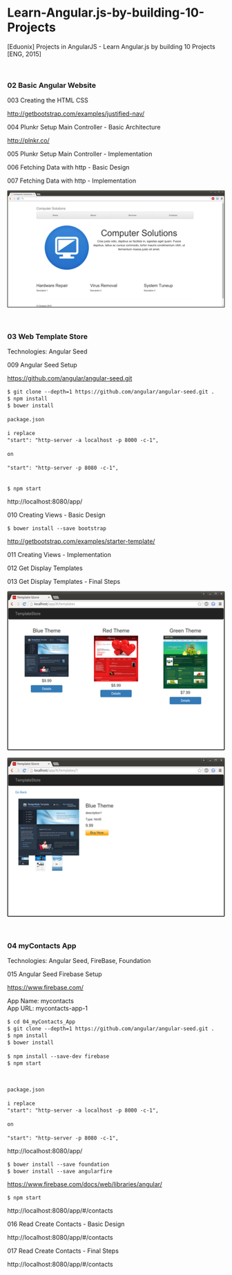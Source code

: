 # Learn-Angular.js-by-building-10-Projects
[Eduonix] Projects in AngularJS - Learn Angular.js by building 10 Projects [ENG, 2015]

<br/>

### 02 Basic Angular Website

003 Creating the HTML CSS

http://getbootstrap.com/examples/justified-nav/

004 Plunkr Setup  Main Controller - Basic Architecture

http://plnkr.co/

005 Plunkr Setup  Main Controller - Implementation

006 Fetching Data with http - Basic Design

007 Fetching Data with http - Implementation

![Application](/img/02.png?raw=true)


<br/>

### 03 Web Template Store

Technologies: Angular Seed

009 Angular Seed Setup

https://github.com/angular/angular-seed.git

    $ git clone --depth=1 https://github.com/angular/angular-seed.git .
    $ npm install
    $ bower install

    package.json

    i replace
    "start": "http-server -a localhost -p 8000 -c-1",

    on

    "start": "http-server -p 8080 -c-1",


    $ npm start


http://localhost:8080/app/


010 Creating Views - Basic Design

    $ bower install --save bootstrap

http://getbootstrap.com/examples/starter-template/

011 Creating Views - Implementation

012 Get Display Templates

013 Get Display Templates - Final Steps


![Application](/img/03-1.png?raw=true)

![Application](/img/03-2.png?raw=true)


<br/>

### 04 myContacts App

Technologies: Angular Seed, FireBase, Foundation

015 Angular Seed  Firebase Setup

https://www.firebase.com/

App Name: mycontacts  
App URL: mycontacts-app-1

    $ cd 04_myContacts_App
    $ git clone --depth=1 https://github.com/angular/angular-seed.git .
    $ npm install
    $ bower install

    $ npm install --save-dev firebase
    $ npm start

<br/>

    package.json

    i replace
    "start": "http-server -a localhost -p 8000 -c-1",

    on

    "start": "http-server -p 8080 -c-1",


http://localhost:8080/app/

    $ bower install --save foundation
    $ bower install --save angularfire

https://www.firebase.com/docs/web/libraries/angular/

    $ npm start

http://localhost:8080/app/#/contacts


016 Read Create Contacts - Basic Design

http://localhost:8080/app/#/contacts

017 Read Create Contacts - Final Steps

http://localhost:8080/app/#/contacts
